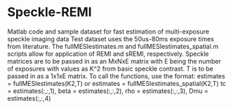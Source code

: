# Speckle-REMI
Matlab code and sample dataset for fast estimation of multi-exposure speckle imaging data
Test dataset uses the 50us-80ms exposure times from literature. The fullMESIestimates.m and fullMESIestimates_spatial.m scripts allow for application of REMI and sREMI, respectively.
Speckle matrices are to be passed in as an MxNxE matrix with E being the number of exposures with values as K^2 from basic speckle contrast.
T is to be passed in as a 1x1xE matrix.
To call the functions, use the format:
  estimates = fullMESIestimates(K2,T) or estimates = fullMESIestimates_spatial(K2,T)
tc = estimates(:,:,1), beta = estimates(:,:,2), rho = estimates(:,:,3), Dmu = estimates(:,:,4)
